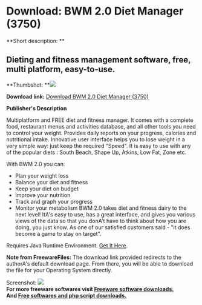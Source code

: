 # Download: BWM 2.0 Diet Manager (3750)

**Short description: **

## Dieting and fitness management software, free, multi platform, easy-to-use.

  
**Thumbshot: **![](http://www.freewarefiles.com/screenshot/bwmdietmngr_md.gif)   
  
**Download link:** [Download BWM 2.0 Diet Manager (3750)](http://freesoftwares.boysofts.com/BWM-Diet-Manager_program_41932.html)  
  

**Publisher's Description**  
  

Multiplatform and FREE diet and fitness manager. It comes with a complete
food, restaurant menus and activities database, and all other tools you need
to control your weight. Provides daily reports on your progress, calories and
nutritional intake. Innovative user interface helps you to lose weight in a
very simple way: just keep the required "Speed". It is easy to use with any of
the popular diets : South Beach, Shape Up, Atkins, Low Fat, Zone etc.

With BWM 2.0 you can:

  * Plan your weight loss 
  * Balance your diet and fitness 
  * Keep your diet on budget 
  * Improve your nutrition 
  * Track and graph your progress 
  * Monitor your metabolism 
BWM 2.0 takes diet and fitness dairy to the next level! ItA's easy to use, has
a great interface, and gives you various views of the data so that you donA't
have to think about how you are doing, you just know. As one of our satisfied
customers said - "it does become a game to stay on target".

Requires Java Runtime Environment. [Get It
Here](http://www.java.com/en/download/manual.jsp).

**Note from FreewareFiles:** The download link provided redirects to the authorA's default download page. From there, you will be able to download the file for your Operating System directly.

  
  
Screenshot: ![](http://www.freewarefiles.com/screenshot/bwmdietmngr.gif)  
**For more freeware softwares visit [Freeware software downloads.](http://freesoftwares.boysofts.com/)**   
**And [Free softwares and php script downloads.](http://www.boysofts.com/)**

